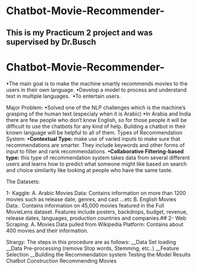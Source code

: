  # Chatbot-Movie-Recommender-
## This is my Practicum 2 project and was supervised by Dr.Busch 
# Chatbot-Movie-Recommender-



•The main goal is to make the machine smartly recommends movies to the users in their own language. 
•Develop a model to process and understand text in multiple languages.  
•To entertain users.


 Major Problem:
•Solved one of the NLP challenges which is the machine’s grasping of the human text (especialy when it is Arabic)
•In Arabia and India there are few people who don’t know English, so for those people it will be difficult to use the chatbots for any kind of help. Building a chatbot in their known language will be helpful to all of them. 
 Types of Recommendation System:
**•Contextual Type:** make use of varied inputs to make sure that recommendations are smarter. They include keywords and other forms of input to filter and rank recommendations. 
**•Collaborative Filtering-based type:** this type of recommendation system takes data from several different users and learns how to predict what someone might like based on search and choice similarity like looking at people who have the same taste. 

 The Datasets:

1- Kaggle: 
 A. Arabic Movies Data: Contains information on more than 1200 movies such as release date, genres, and cast …etc 
 B. English Movies Data:. Contains information on 45,000 movies featured in the Full MovieLens dataset. Features include posters, backdrops, budget, revenue, release dates, languages, production countries and companies.##
2- Web Scraping: 
 A. Movies Data pulled from Wikipedia Platform: Contains about 400 movies and their information. 

 Strargy: 
The steps in this procedure are as follows:
__Data Set loading
__Data Pre-processing (remove Stop words, Stemming, etc..)
__Feature Selection
__Building the Recommendation system
Testing the Model Results
Chatbot Construction
Recommending Movies 
